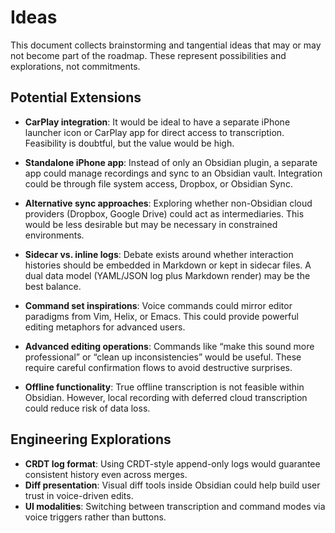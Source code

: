 # Ideas

This document collects brainstorming and tangential ideas that may or may not become part of the roadmap.
These represent possibilities and explorations, not commitments.

## Potential Extensions

- **CarPlay integration**:
  It would be ideal to have a separate iPhone launcher icon or CarPlay app for direct access to transcription.
  Feasibility is doubtful, but the value would be high.

- **Standalone iPhone app**:
  Instead of only an Obsidian plugin, a separate app could manage recordings and sync to an Obsidian vault.
  Integration could be through file system access, Dropbox, or Obsidian Sync.

- **Alternative sync approaches**:
  Exploring whether non-Obsidian cloud providers (Dropbox, Google Drive) could act as intermediaries.
  This would be less desirable but may be necessary in constrained environments.

- **Sidecar vs. inline logs**:
  Debate exists around whether interaction histories should be embedded in Markdown or kept in sidecar files.
  A dual data model (YAML/JSON log plus Markdown render) may be the best balance.

- **Command set inspirations**:
  Voice commands could mirror editor paradigms from Vim, Helix, or Emacs.
  This could provide powerful editing metaphors for advanced users.

- **Advanced editing operations**:
  Commands like “make this sound more professional” or “clean up inconsistencies” would be useful.
  These require careful confirmation flows to avoid destructive surprises.

- **Offline functionality**:
  True offline transcription is not feasible within Obsidian.
  However, local recording with deferred cloud transcription could reduce risk of data loss.

## Engineering Explorations

- **CRDT log format**:
  Using CRDT-style append-only logs would guarantee consistent history even across merges.
- **Diff presentation**:
  Visual diff tools inside Obsidian could help build user trust in voice-driven edits.
- **UI modalities**:
  Switching between transcription and command modes via voice triggers rather than buttons.
